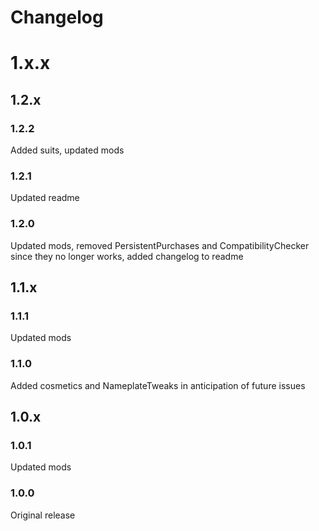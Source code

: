 # Changelog
# 1.x.x
## 1.2.x
### 1.2.2
Added suits, updated mods
### 1.2.1
Updated readme
### 1.2.0
Updated mods, removed PersistentPurchases and CompatibilityChecker since they no longer works, added changelog to readme
## 1.1.x
### 1.1.1
Updated mods
### 1.1.0
Added cosmetics and NameplateTweaks in anticipation of future issues
## 1.0.x
### 1.0.1
Updated mods
### 1.0.0
Original release